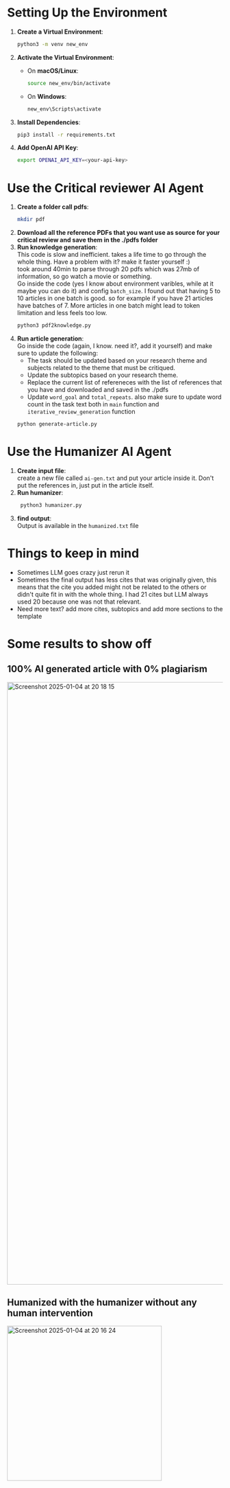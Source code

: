 # Setting Up the Environment

1. **Create a Virtual Environment**:

    ```bash
    python3 -m venv new_env
    ```

2. **Activate the Virtual Environment**:

    - On **macOS/Linux**:
        ```bash
        source new_env/bin/activate
        ```
    - On **Windows**:
        ```bash
        new_env\Scripts\activate
        ```

3. **Install Dependencies**:
    ```bash
    pip3 install -r requirements.txt
    ```

4. **Add OpenAI API Key**:
    ```bash
    export OPENAI_API_KEY=<your-api-key>
    ```
# Use the Critical reviewer AI Agent
1. **Create a folder call pdfs**:
    ```bash
    mkdir pdf
    ```
2. **Download all the reference PDFs that you want use as source for your critical review and save them in the ./pdfs folder**
3. **Run knowledge generation**: <br>
    This code is slow and inefficient. takes a life time to go through the whole thing. Have a problem with it? make it faster yourself :) <br>
    took around 40min to parse through 20 pdfs which was 27mb of information, so go watch a movie or something. <br>
    Go inside the code (yes I know about environment varibles, while at it maybe you can do it) and config `batch_size`. I found out that having 5 to 10 articles in one batch is good. so for example if you have 21 articles have batches of 7. More articles in one batch might lead to token limitation and less feels too low. 
    ```bash
    python3 pdf2knowledge.py  
    ```
4. **Run article generation**: <br>
    Go inside the code (again, I know. need it?, add it yourself) and make sure to update the following:
    - The task should be updated based on your research theme and subjects related to the theme that must be critiqued.
    - Update the subtopics based on your research theme.
    - Replace the current list of refereneces with the list of references that you have and downloaded and saved in the ./pdfs 
    - Update `word_goal` and `total_repeats`. also make sure to update word count in the task text both in `main` function and `iterative_review_generation` function
    ```bash
    python generate-article.py
    ```
# Use the Humanizer AI Agent
1. **Create input file**: <br>
   create a new file called `ai-gen.txt` and put your article inside it. Don't put the references in, just put in the article itself.
2. **Run humanizer**:
   ```bash
    python3 humanizer.py
    ```
3. **find output**: <br>
   Output is available in the `humanized.txt` file 

# Things to keep in mind
- Sometimes LLM goes crazy just rerun it
- Sometimes the final output has less cites that was originally given, this means that the cite you added might not be related to the others or didn't quite fit in with the whole thing. I had 21 cites but LLM always used 20 because one was not that relevant.
- Need more text? add more cites, subtopics and add more sections to the template

# Some results to show off 
## 100% AI generated article with 0% plagiarism <br>
<img width="1404" alt="Screenshot 2025-01-04 at 20 18 15" src="https://github.com/user-attachments/assets/469d1623-8eee-4777-aabf-5ff12e1ac37f" />

## Humanized with the humanizer without any human intervention 
<img width="361" alt="Screenshot 2025-01-04 at 20 16 24" src="https://github.com/user-attachments/assets/e3389fd3-0d71-4176-9f7a-d40523961dcb" />
